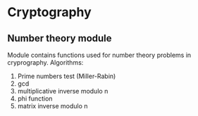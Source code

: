 # Cryptography
## Number theory module
Module contains functions used for number theory problems in cryprography.
Algorithms: 
1. Prime numbers test (Miller-Rabin)
2. gcd
3. multiplicative inverse modulo n
4. phi function
5. matrix inverse modulo n
